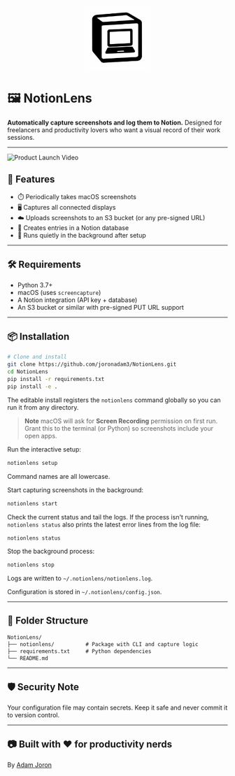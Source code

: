 <p align="center">
  <img src="https://raw.githubusercontent.com/joronadam3/NotionLens/main/logo.png" alt="NotionLens Logo" width="150"/>
</p>

# 🖼️ NotionLens

**Automatically capture screenshots and log them to Notion.** Designed for freelancers and productivity lovers who want a visual record of their work sessions.

---
![Product Launch Video](https://raw.githubusercontent.com/joronadam3/NotionLens/main/Product%20Launch%20Video.gif)

## 🚀 Features

- ⏱️ Periodically takes macOS screenshots
- 🖥️ Captures all connected displays
- ☁️ Uploads screenshots to an S3 bucket (or any pre-signed URL)
- 🧠 Creates entries in a Notion database
- 🔁 Runs quietly in the background after setup

---

## 🛠️ Requirements

- Python 3.7+
- macOS (uses `screencapture`)
- A Notion integration (API key + database)
- An S3 bucket or similar with pre-signed PUT URL support

---

## 📦 Installation

```bash
# Clone and install
git clone https://github.com/joronadam3/NotionLens.git
cd NotionLens
pip install -r requirements.txt
pip install -e .
```

The editable install registers the `notionlens` command globally so you can run
it from any directory.

> **Note** macOS will ask for **Screen Recording** permission on first run.
Grant this to the terminal (or Python) so screenshots include your open apps.

Run the interactive setup:

```bash
notionlens setup
```

Command names are all lowercase.

Start capturing screenshots in the background:

```bash
notionlens start
```

Check the current status and tail the logs. If the process isn't running,
`notionlens status` also prints the latest error lines from the log file:

```bash
notionlens status
```

Stop the background process:

```bash
notionlens stop
```

Logs are written to `~/.notionlens/notionlens.log`.

Configuration is stored in `~/.notionlens/config.json`.

---

## 📁 Folder Structure

```
NotionLens/
├── notionlens/          # Package with CLI and capture logic
├── requirements.txt     # Python dependencies
└── README.md
```

---

## 🛡️ Security Note

Your configuration file may contain secrets. Keep it safe and never commit it to version control.

---

## 📷 Built with ❤️ for productivity nerds
By [Adam Joron](https://github.com/joronadam3)
